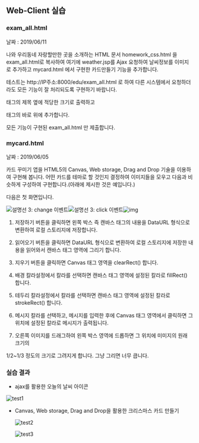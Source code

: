## Web-Client 실습



### exam_all.html

날짜 : 2019/06/11

나와 우리동네 자랑할만한 곳을 소개하는 HTML 문서 homework_css.html 을 exam_all.html로 복사하여 여기에 weather.jsp를 Ajax 요청하여 날씨정보를 이미지로 추가하고
mycard.html 에서 구현한 카드만들기 기능을 추가합니다. 


테스트는 http://IP주소:8000/edu/exam_all.html 로 하여 다른 시스템에서 요청하더라도 모든 기능이 잘 처리되도록 구현하기 바랍니다.

태그의 제목 옆에 적당한 크기로 출력하고

태그의 바로 위에 추가합니다.

모든 기능이 구현된 exam_all.html 만 제출합니다.



### mycard.html

날짜 : 2019/06/05

카드 꾸미기 앱을 HTML5의 Canvas, Web storage, Drag and Drop 기술을 이용하여 구현해 봅니다. 어떤 카드를 테마로 할 것인지 결정하여 이미지들을 모우고 다음과 비슷하게 구성하여  구현합니다.(아래에 제시한 것은 예입니다.)

다음은 첫 화면입니다. 

![설명선 3: change 이벤트](/images/mycard1.png)![설명선 3: click 이벤트](/images/mycard2.png)![img](/images/mycard3.jpg)

1. 저장하기 버튼을 클릭하면 왼쪽 박스 즉 캔바스 태그의 내용을 DataURL 형식으로 변환하여 로컬 스토리지에 저장합니다.

2. 읽어오기 버튼을 클릭하면 DataURL 형식으로 변환하여 로컬 스토리지에 저장한 내용을 읽어와서 캔바스 태그 영역에 그리기 합니다.

3. 지우기 버튼을 클릭하면 Canvas 태그 영역을 clearRect() 합니다.

4. 배경 칼라설정에서 칼라를 선택하면 캔바스 태그 영역에 설정된 칼라로 fillRect() 합니다.

5. 테두리 칼라설정에서 칼라를 선택하면 캔바스 태그 영역에 설정된 칼라로 strokeRect() 합니다.

6. 메시지 칼라를 선택하고, 메시지를 입력한 후에 Canvas 태그 영역에서 클릭하면 그 위치에 설정된 칼라로 메시지가 출력됩니다.

7. 오른쪽 이미지를 드래그하여 왼쪽 박스 영역에 드롭하면 그 위치에 미미지의 원래 크기의 

1/2~1/3 정도의 크기로 그려지게 합니다. 그냥 그리면 너무 큽니다.





### 실습 결과

- ajax를 활용한 오늘의 날씨 아이콘

![test1](/images/test1.png)



- Canvas, Web storage, Drag and Drop을 활용한 크리스마스 카드 만들기

  ![test2](/images/test2.png)

  ![test3](/images/test3.png)